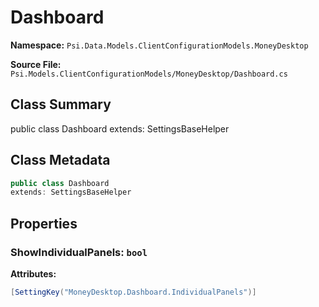 # Dashboard

**Namespace:** `Psi.Data.Models.ClientConfigurationModels.MoneyDesktop`

**Source File:** `Psi.Models.ClientConfigurationModels/MoneyDesktop/Dashboard.cs`

## Class Summary

public class Dashboard
extends: SettingsBaseHelper

## Class Metadata

```typescript
public class Dashboard
extends: SettingsBaseHelper
```

## Properties

### ShowIndividualPanels: `bool`

**Attributes:**
```csharp
[SettingKey("MoneyDesktop.Dashboard.IndividualPanels")]
```
